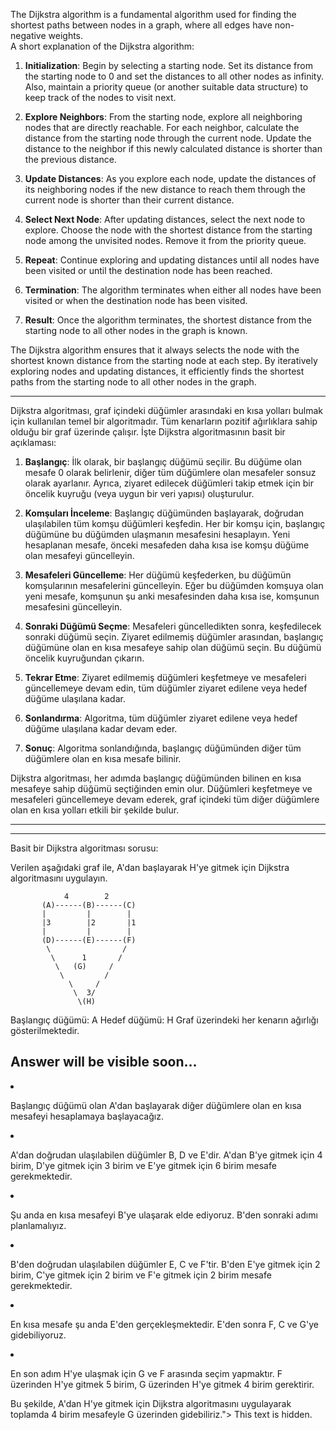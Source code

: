 The Dijkstra algorithm is a fundamental algorithm used for finding the shortest paths between nodes in a graph, where all edges have non-negative weights.<br/>
A short explanation of the Dijkstra algorithm:

1. **Initialization**: Begin by selecting a starting node. Set its distance from the starting node to 0 and set the distances to all other nodes as infinity. Also, maintain a priority queue (or another suitable data structure) to keep track of the nodes to visit next.

2. **Explore Neighbors**: From the starting node, explore all neighboring nodes that are directly reachable. For each neighbor, calculate the distance from the starting node through the current node. Update the distance to the neighbor if this newly calculated distance is shorter than the previous distance.

3. **Update Distances**: As you explore each node, update the distances of its neighboring nodes if the new distance to reach them through the current node is shorter than their current distance.

4. **Select Next Node**: After updating distances, select the next node to explore. Choose the node with the shortest distance from the starting node among the unvisited nodes. Remove it from the priority queue.

5. **Repeat**: Continue exploring and updating distances until all nodes have been visited or until the destination node has been reached.

6. **Termination**: The algorithm terminates when either all nodes have been visited or when the destination node has been visited.

7. **Result**: Once the algorithm terminates, the shortest distance from the starting node to all other nodes in the graph is known.

The Dijkstra algorithm ensures that it always selects the node with the shortest known distance from the starting node at each step. By iteratively exploring nodes and updating distances, it efficiently finds the shortest paths from the starting node to all other nodes in the graph.


-----

Dijkstra algoritması, graf içindeki düğümler arasındaki en kısa yolları bulmak için kullanılan temel bir algoritmadır. Tüm kenarların pozitif ağırlıklara sahip olduğu bir graf üzerinde çalışır. İşte Dijkstra algoritmasının basit bir açıklaması:

1. **Başlangıç**: İlk olarak, bir başlangıç düğümü seçilir. Bu düğüme olan mesafe 0 olarak belirlenir, diğer tüm düğümlere olan mesafeler sonsuz olarak ayarlanır. Ayrıca, ziyaret edilecek düğümleri takip etmek için bir öncelik kuyruğu (veya uygun bir veri yapısı) oluşturulur.

2. **Komşuları İnceleme**: Başlangıç düğümünden başlayarak, doğrudan ulaşılabilen tüm komşu düğümleri keşfedin. Her bir komşu için, başlangıç düğümüne bu düğümden ulaşmanın mesafesini hesaplayın. Yeni hesaplanan mesafe, önceki mesafeden daha kısa ise komşu düğüme olan mesafeyi güncelleyin.

3. **Mesafeleri Güncelleme**: Her düğümü keşfederken, bu düğümün komşularının mesafelerini güncelleyin. Eğer bu düğümden komşuya olan yeni mesafe, komşunun şu anki mesafesinden daha kısa ise, komşunun mesafesini güncelleyin.

4. **Sonraki Düğümü Seçme**: Mesafeleri güncelledikten sonra, keşfedilecek sonraki düğümü seçin. Ziyaret edilmemiş düğümler arasından, başlangıç düğümüne olan en kısa mesafeye sahip olan düğümü seçin. Bu düğümü öncelik kuyruğundan çıkarın.

5. **Tekrar Etme**: Ziyaret edilmemiş düğümleri keşfetmeye ve mesafeleri güncellemeye devam edin, tüm düğümler ziyaret edilene veya hedef düğüme ulaşılana kadar.

6. **Sonlandırma**: Algoritma, tüm düğümler ziyaret edilene veya hedef düğüme ulaşılana kadar devam eder.

7. **Sonuç**: Algoritma sonlandığında, başlangıç düğümünden diğer tüm düğümlere olan en kısa mesafe bilinir.

Dijkstra algoritması, her adımda başlangıç düğümünden bilinen en kısa mesafeye sahip düğümü seçtiğinden emin olur. Düğümleri keşfetmeye ve mesafeleri güncellemeye devam ederek, graf içindeki tüm diğer düğümlere olan en kısa yolları etkili bir şekilde bulur.

----
-------
Basit bir Dijkstra algoritması sorusu:

Verilen aşağıdaki graf ile, A'dan başlayarak H'ye gitmek için Dijkstra algoritmasını uygulayın.

```
            4        2
       (A)------(B)------(C)
       |         |        |
       |3        |2       |1
       |         |        |
       (D)------(E)------(F)
        \                /
         \      1       /
          \   (G)     /
           \         /
             \     /
              \  3/
               \(H)
```

Başlangıç düğümü: A
Hedef düğümü: H
Graf üzerindeki her kenarın ağırlığı gösterilmektedir.

Answer will be visible soon...
---


<div class="Dijkstra algoritması adımlarını kullanarak A'dan H'ye gitmek için aşağıdaki adımları izleyebiliriz:

1. Başlangıç düğümü olan A'dan başlayarak diğer düğümlere olan en kısa mesafeyi hesaplamaya başlayacağız.

2. A'dan doğrudan ulaşılabilen düğümler B, D ve E'dir. A'dan B'ye gitmek için 4 birim, D'ye gitmek için 3 birim ve E'ye gitmek için 6 birim mesafe gerekmektedir.

3. Şu anda en kısa mesafeyi B'ye ulaşarak elde ediyoruz. B'den sonraki adımı planlamalıyız.

4. B'den doğrudan ulaşılabilen düğümler E, C ve F'tir. B'den E'ye gitmek için 2 birim, C'ye gitmek için 2 birim ve F'e gitmek için 2 birim mesafe gerekmektedir.

5. En kısa mesafe şu anda E'den gerçekleşmektedir. E'den sonra F, C ve G'ye gidebiliyoruz.

6. En son adım H'ye ulaşmak için G ve F arasında seçim yapmaktır. F üzerinden H'ye gitmek 5 birim, G üzerinden H'ye gitmek 4 birim gerektirir.

Bu şekilde, A'dan H'ye gitmek için Dijkstra algoritmasını uygulayarak toplamda 4 birim mesafeyle G üzerinden gidebiliriz.">
    This text is hidden.
</div>

